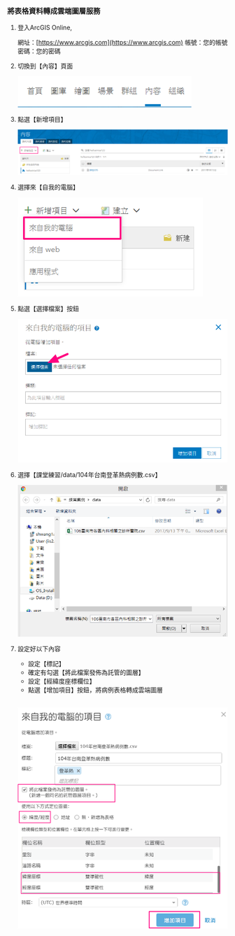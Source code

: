 ### 將表格資料轉成雲端圖層服務

1.  登入ArcGIS Online,
    
    網址：[https://www.arcgis.com](https://www.arcgis.com)
    帳號：您的帳號
    密碼：您的密碼

2.  切換到【內容】頁面
    
    ![](/assets/ex01/image2.png)

3.  點選【新增項目】
    
    ![](/assets/ex01/image3.png)
    
4.  選擇來【自我的電腦】
    
    ![](/assets/ex01/image4.png)

5.  點選【選擇檔案】按鈕

    ![](/assets/ex01/image5.png)

6.  選擇【課堂練習/data/104年台南登革熱病例數.csv】
    
    ![](/assets/ex01/image6.png)
    
7.  設定好以下內容
    
    - 設定【標記】
    - 確定有勾選【將此檔案發佈為託管的圖層】
    - 設定【經緯度座標欄位】
    - 點選【增加項目】按鈕，將病例表格轉成雲端圖層
    
    <br/>
    
    ![](/assets/ex01/image7.png)